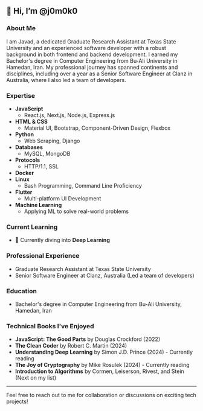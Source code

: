 [comment]:![images](https://user-images.githubusercontent.com/93967783/147612772-c380d1c6-698e-4d4c-8fbb-fd5ee6a9e89a.jpeg);


## 👋 Hi, I’m @j0m0k0

### About Me
I am Javad, a dedicated Graduate Research Assistant at Texas State University and an experienced software developer with a robust background in both frontend and backend development. I earned my Bachelor's degree in Computer Engineering from Bu-Ali University in Hamedan, Iran. My professional journey has spanned continents and disciplines, including over a year as a Senior Software Engineer at Clanz in Australia, where I also led a team of developers.

### Expertise
- **JavaScript**
  - React.js, Next.js, Node.js, Express.js
- **HTML & CSS**
  - Material UI, Bootstrap, Component-Driven Design, Flexbox
- **Python**
  - Web Scraping, Django
- **Databases**
  - MySQL, MongoDB
- **Protocols**
  - HTTP/1.1, SSL
- **Docker**
- **Linux**
  - Bash Programming, Command Line Proficiency
- **Flutter**
  - Multi-platform UI Development
- **Machine Learning**
  - Applying ML to solve real-world problems

### Current Learning
- 🌱 Currently diving into **Deep Learning**

### Professional Experience
- Graduate Research Assistant at Texas State University
- Senior Software Engineer at Clanz, Australia (Led a team of developers)

### Education
- Bachelor's degree in Computer Engineering from Bu-Ali University, Hamedan, Iran

### Technical Books I've Enjoyed
- **JavaScript: The Good Parts** by Douglas Crockford (2022)
- **The Clean Coder** by Robert C. Martin (2024)
- **Understanding Deep Learning** by Simon J.D. Prince (2024) - Currently reading
- **The Joy of Cryptography** by Mike Rosulek (2024) - Currently reading
- **Introduction to Algorithms** by Cormen, Leiserson, Rivest, and Stein (Next on my list)

---

Feel free to reach out to me for collaboration or discussions on exciting tech projects!

